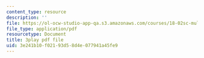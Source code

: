 ```yaml
---
content_type: resource
description: ''
file: https://ol-ocw-studio-app-qa.s3.amazonaws.com/courses/18-02sc-multivariable-calculus-fall-2010/3e241b10f02193d58d4e077941a45fe9_tkAgpKg-tPs.pdf
file_type: application/pdf
resourcetype: Document
title: 3play pdf file
uid: 3e241b10-f021-93d5-8d4e-077941a45fe9
---
```

